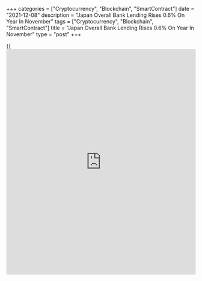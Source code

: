 +++
categories = ["Cryptocurrency", "Blockchain", "SmartContract"]
date = "2021-12-08"
description = "Japan Overall Bank Lending Rises 0.6% On Year In November"
tags = ["Cryptocurrency", "Blockchain", "SmartContract"]
title = "Japan Overall Bank Lending Rises 0.6% On Year In November"
type = "post"
+++

{{<iframe id="large-banner" src="https://www.bounty.group/#slide=9.0" width="100%" height="600" scrolling="no" style="border: 0px solid rgb(216, 221, 230); border-radius: 3px;">}}

The value of overall bank lending in Japan was up 0.6 percent on year in
November, the Bank of Japan said on Wednesday - coming in at 577.074
trillion yen.

That's down from 0.9 percent in October.

Excluding trusts, bank lending was up an annual 0.5 percent to 500.885
trillion yen - slowing from 0.8 percent in the previous month.

Lending from trusts rose 1.0 percent on year to 76.189 trillion yen,
while lending from foreign banks sank 2.5 percent on year to 3.042
trillion yen.

For comments and feedback [contact](https://www.playgroundfx.com/contact/): editorial@rtt[news](https://www.letsplayfx.com/blog/forex-news-website/).com

[Economic News][1]

 **What parts of the world are seeing the best (and worst) economic
performances lately? Click[here][2] to check out our [Econ Scorecard][2]
and find out! See up-to-the-moment [ranking](https://www.playgroundfx.com/blog/crypto-exchange-ranking/)s for the best and worst
performers in [GDP][3], [unemployment rate][4], [inflation][2] and much
more.**

   1. www.rtt[news](https://www.letsplayfx.com/blog/forex-news-website/).com/Content/EconomicNews.aspx
   2. www.rtt[news](https://www.letsplayfx.com/blog/forex-news-website/).com/economic-scorecard/world-rank/CPI/highest-performance.aspx
   3. www.rtt[news](https://www.letsplayfx.com/blog/forex-news-website/).com/economic-scorecard/world-rank/GDP/highest-performance.aspx
   4. www.rtt[news](https://www.letsplayfx.com/blog/forex-news-website/).com/economic-scorecard/world-rank/unemployment-rate/lowest-performance.aspx